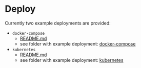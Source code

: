 # Deploy
Currently two example deployments are provided:
- `docker-compose`
  - [README.md](https://github.com/xmidt-org/xmidt/tree/master/deploy/docker-compose/README.md) 
  - see folder with example deployment: [docker-compose](https://github.com/xmidt-org/xmidt/tree/master/deploy/docker-compose)
- `kubernetes` 
  - [README.md](https://github.com/xmidt-org/xmidt/tree/master/deploy/kubernetes/README.md) 
  - see folder with example deployment: [kubernetes](https://github.com/xmidt-org/xmidt/tree/master/deploy/kubernetes)
